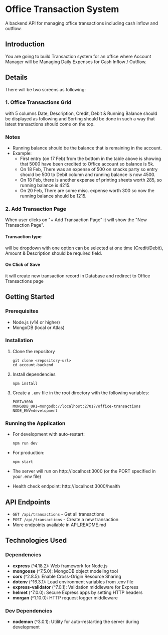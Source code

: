 # Office Transaction System

A backend API for managing office transactions including cash inflow and outflow.

## Introduction

You are going to build Transaction system for an office where Account Manager will be Managing Daily Expenses for Cash Inflow / Outflow.

## Details

There will be two screens as following:

### 1. Office Transactions Grid

with 5 columns Date, Description, Credit, Debit & Running Balance should be displayed as following and Sorting should be done in such a way that latest transactions should come on the top.

### Notes

- Running balance should be the balance that is remaining in the account.
- Example:
  - First entry (on 17 Feb) from the bottom in the table above is showing that 5000 have been credited to Office account so balance is 5k.
  - On 18 Feb, There was an expense of 500 on snacks party so entry should be 500 to Debit column and running balance is now 4500.
  - On 18 Feb, there is another expense of printing sheets worth 285, so running balance is 4215.
  - On 20 Feb, There are some misc. expense worth 300 so now the running balance should be 1215.

### 2. Add Transaction Page

When user clicks on "+ Add Transaction Page" it will show the "New Transaction Page".

#### Transaction type

will be dropdown with one option can be selected at one time (Credit/Debit), Amount & Description should be required field.

#### On Click of Save

it will create new transaction record in Database and redirect to Office Transactions page

## Getting Started

### Prerequisites

- Node.js (v14 or higher)
- MongoDB (local or Atlas)

### Installation

1. Clone the repository
   ```
   git clone <repository-url>
   cd account-backend
   ```

2. Install dependencies
   ```
   npm install
   ```

3. Create a `.env` file in the root directory with the following variables:
   ```
   PORT=3000
   MONGODB_URI=mongodb://localhost:27017/office-transactions
   NODE_ENV=development
   ```

### Running the Application

- For development with auto-restart:
  ```
  npm run dev
  ```

- For production:
  ```
  npm start
  ```

- The server will run on http://localhost:3000 (or the PORT specified in your .env file)
- Health check endpoint: http://localhost:3000/health

## API Endpoints

- `GET /api/transactions` - Get all transactions
- `POST /api/transactions` - Create a new transaction
- More endpoints available in API_README.md

## Technologies Used

### Dependencies

- **express** (^4.18.2): Web framework for Node.js
- **mongoose** (^7.5.0): MongoDB object modeling tool
- **cors** (^2.8.5): Enable Cross-Origin Resource Sharing
- **dotenv** (^16.3.1): Load environment variables from .env file
- **express-validator** (^7.0.1): Validation middleware for Express
- **helmet** (^7.0.0): Secure Express apps by setting HTTP headers
- **morgan** (^1.10.0): HTTP request logger middleware

### Dev Dependencies

- **nodemon** (^3.0.1): Utility for auto-restarting the server during development
